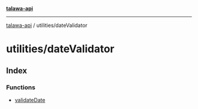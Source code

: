 [**talawa-api**](../../README.md)

***

[talawa-api](../../modules.md) / utilities/dateValidator

# utilities/dateValidator

## Index

### Functions

- [validateDate](functions/validateDate.md)
